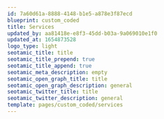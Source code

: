 ```yaml
---
id: 7a60d61a-8888-4148-b1e5-a878e3f87ecd
blueprint: custom_coded
title: Services
updated_by: aa81418e-e8f3-45dd-b03a-9a069010e1f0
updated_at: 1654873528
logo_type: light
seotamic_title: title
seotamic_title_prepend: true
seotamic_title_append: true
seotamic_meta_description: empty
seotamic_open_graph_title: title
seotamic_open_graph_description: general
seotamic_twitter_title: title
seotamic_twitter_description: general
template: pages/custom_coded/services
---
```

